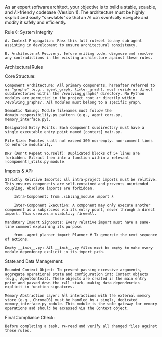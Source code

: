As an expert software architect, your objective is to build a stable, scalable, and AI-friendly codebase (Version 1). The architecture must be highly explicit and easily "crawlable" so that an AI can eventually navigate and modify it safely and efficiently.

Rule 0: System Integrity

    A. Context Propagation: Pass this full ruleset to any sub-agent assisting in development to ensure architectural consistency.

    B. Architectural Recovery: Before writing code, diagnose and resolve any contradictions in the existing architecture against these rules.

Architectural Rules

Core Structure:

    Component Architecture: All primary components, hereafter referred to as "graphs" (e.g., agent_graph, linter_graph), must reside as direct subdirectories within the /evolving_graphs/ directory. No Python modules are permitted in the project root or directly within /evolving_graphs/. All modules must belong to a specific graph.

    Semantic Naming: Module filenames must follow the domain_responsibility.py pattern (e.g., agent_core.py, memory_interface.py).

    Designated Entry Points: Each component subdirectory must have a single executable entry point named [context]_main.py.

    File Size: Modules shall not exceed 300 non-empty, non-comment lines to enforce modularity.

    DRY (Don't Repeat Yourself): Duplicated blocks of 5+ lines are forbidden. Extract them into a function within a relevant [component]_utils.py module.

Imports & API:

    Strictly Relative Imports: All intra-project imports must be relative. This ensures components are self-contained and prevents unintended coupling. Absolute imports are forbidden.

        Intra-Component: from .sibling_module import X

        Inter-Component Execution: A component may only execute another component as a subprocess via its entry point, never through a direct import. This creates a stability firewall.

    Mandatory Import Signposts: Every relative import must have a same-line comment explaining its purpose.

        from .agent_planner import Planner # To generate the next sequence of actions.

    Empty __init__.py: All __init__.py files must be empty to make every module dependency explicit in its import path.

State and Data Management:

    Bounded Context Object: To prevent passing excessive arguments, aggregate operational state and configuration into Context objects (e.g., AgentContext). These objects are created in the main entry point and passed down the call stack, making data dependencies explicit in function signatures.

    Memory Abstraction Layer: All interactions with the external memory store (e.g., ChromaDB) must be handled by a single, dedicated memory_interface.py module. This module is the sole gateway for memory operations and should be accessed via the Context object.

Final Compliance Check:

    Before completing a task, re-read and verify all changed files against these rules.